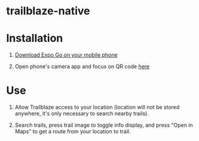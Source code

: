 # trailblaze-native

# Installation

1. [Download Expo Go on your mobile phone](https://apps.apple.com/us/app/expo-go/id982107779)

2. Open phone's camera app and focus on QR code [here](https://expo.io/@smitham50/trailblaze-native)

# Use

1. Allow Trailblaze access to your location (location will not be stored anywhere, it's only necessary to search nearby trails).

2. Search trails, press trail image to toggle info display, and press "Open in Maps" to get a route from your location to trail.
